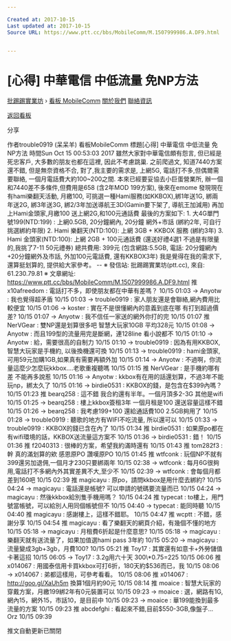 ```yaml
---

Created at: 2017-10-15
Last updated at: 2017-10-15
Source URL: https://www.ptt.cc/bbs/MobileComm/M.1507999986.A.DF9.html


---
```


# [心得] 中華電信 中低流量 免NP方法


[批踢踢實業坊](https://www.ptt.cc/) › [看板 MobileComm](https://www.ptt.cc/bbs/MobileComm/index.html) [關於我們](https://www.ptt.cc/about.html) [聯絡資訊](https://www.ptt.cc/contact.html)

[返回看板](https://www.ptt.cc/bbs/MobileComm/index.html)

分享

作者trouble0919 (呆呆羊)
看板MobileComm
標題\[心得\] 中華電信 中低流量 免NP方法
時間Sun Oct 15 00:53:03 2017
雖然大家對中華電信頗有怨言, 但已經是死忠客戶, 大多數的朋友也都在這裡, 因此不考慮跳巢. 之前爬過文, 知道7440方案還不錯, 但是無奈資格不合, 對了,我主要的需求是, 上網5G, 電話打不多,但偶爾需要聯絡, 一個月電話費大約100~200之間. 本來已經要妥協去小巨蛋營業所, 辦一個和7440差不多條件,但費用是658 (含2年MOD 199方案), 後來在emome 發現現在有hami樂翻天活動, 月繳100, 可挑選一種Hami服務(如KKBOX),綁1年送1G, 綁兩年送2G, 綁3年送3G, 綁2/3年加送導航王3D(Gamin要下架了, 導航王加減用) 再加上Hami金頭家,月繳100 送上網2G,和100元通話費 最後的方案如下: 1. 大4G單門號199(NTD:199) : 上網0.5GB, 20分鐘網內, 20分鐘 網外+市話 (綁約2年, 可自行挑選綁約年限) 2. Hami 樂翻天(NTD:100): 上網 3GB + KKBOX 服務 (綁約3年) 3. Hami 金頭家(NTD:100): 上網 2GB + 100元通話費 (還送好禮4選1 不過是有限量的,我挑了7-11 50元禮券) 總共費用: 399元 (包含網路:5.5GB, 電話: 20分鐘網內+20分鐘網外及市話, 外加100元電話費, 還有KKBOX3年) 我是覺得在我的需求下, 還算挺划算的, 提供給大家參考。 -- ※ 發信站: 批踢踢實業坊(ptt.cc), 來自: 61.230.79.81 ※ 文章網址: <https://www.ptt.cc/bbs/MobileComm/M.1507999986.A.DF9.html>
推 x10afreedom : 電話打不多，即使朋友都在中華有差嗎？ 10/15 01:03
→ Anyotw : 我也覺得超矛盾 10/15 01:03
→ trouble0919 : 家人朋友還是會聯絡,網內費用比較便宜 10/15 01:06
→ koster : 實在不是很懂網內的意義到底在哪 有打到超過價差? 10/15 01:07
→ Anyotw : 我不信任一家送的網外你打的完 10/15 01:07
推 NerVGear : 雙NP還是划算很多吧 智慧大玩家10GB 平均328元 10/15 01:08
→ Anyotw : 而且199型的流量用完是斷網，連128line 看小說都不 10/15 01:10
→ Anyotw : 給，需要很高的自制力 10/15 01:10
→ trouble0919 : 因為有用KKBOX,智慧大玩家是手機約, 以後換機還可換 10/15 01:13
→ trouble0919 : hami金頭家,可用59元加購1GB,如果真有需要再額外加 10/15 01:14
→ Anyotw : 不過啊，你流量這麼少怎麼玩kkbox....老歌重複聽嗎 10/15 01:15
推 NerVGear : 是手機約哪有差 不能再多說惹 10/15 01:16
→ Anyotw : kkbox有在用的話還划算，不過3年不能玩np，綁太久了 10/15 01:16
→ birdie0531 : KKBOX的錢，是包含在$399內嗎？ 10/15 01:23
推 bearq258 : 這不錯 我合約還有半年。一個月頂多2-3G 其他是wifi 10/15 01:25
→ bearq258 : 樓上kkbox簽租3年 一個月租是100 還送容量這樣不錯 10/15 01:26
→ bearq258 : 我考慮199+100 還給通話費100 2.5GB夠用了 10/15 01:28
→ trouble0919 : 聽歌的地方有WIFI不吃流量, 所以還可以 10/15 01:33
→ trouble0919 : KKBOX的錢已含在內了 10/15 01:34
推 birdie0531 : 如果原po都在有wifi環境的話，KKBOX送流量這方案不 10/15 01:36
→ birdie0531 : 錯！ 10/15 01:36
推 f2040313 : 很棒的方案，希望我約滿時還有 10/15 01:43
推 tom282f3 : 幹 真的滿划算的欸 感恩原PO 讚嘆原PO 10/15 01:45
推 wtfconk : 玩個NP不就有399還另加退佣,一個月才230只要綁兩年 10/15 02:38
→ wtfconk : 每月6G很夠用,電話打不多網內外其實差異不大,至少不 10/15 02:39
→ wtfconk : 會每個月都差到160吧 10/15 02:39
推 magicayu : 原po，請問kkbox是用什麼去綁約? 10/15 04:24
→ magicayu : 電話還是帳號? 可以申請的號碼要流量而已 10/15 04:24
→ magicayu : 然後kkbox給別隻手機用嗎？ 10/15 04:24
推 typecat : to樓上，用門號當帳號，可以給別人用同個帳號但不 10/15 04:40
→ typecat : 能同時聽 10/15 04:40
推 magicayu : 感謝樓上，這樣不錯耶。 10/15 04:47
推 wcptt : 不錯，感謝分享 10/15 04:54
推 magicayu : 看了樂翻天的網頁介紹，有幾個不懂的地方 10/15 05:18
→ magicayu : 月租費6折起是什麼意思? 10/15 05:18
→ magicayu : 樂翻天就有送流量了，如果加值選hami pass 3年約 10/15 05:20
→ magicayu : 流量變成3gb+3gb，月費100? 10/15 05:21
推 Toy17 : 其實還有如意卡+外勞儲值卡著這招 10/15 06:05
→ Toy17 : 3.2g用六十天 300\*0.75=225 10/15 06:06
推 x014067 : 用國泰信用卡買kkbox可打6折，180天約$536而已，我 10/15 08:06
→ x014067 : 弟都這樣用，可參考看看。 10/15 08:06
推 x014067 : <http://goo.gl/XaUh5m> 換算1個月約90元 10/15 08:14
推 moaice : 智慧大玩家的穿戴方案，月繳199綁2年有0元裝置可以 10/15 09:23
→ moaice : 選，網路有1G, 網內15，網外15，市話10，是目前中 10/15 09:23
→ moaice : 華199能換到最多流量的方案 10/15 09:23
推 abcdefghi : 看起來不錯,目前$550-3GB,像盤子... Orz 10/15 09:39

推文自動更新已關閉

